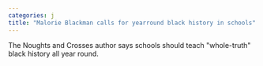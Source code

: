```yaml
---
categories: j
title: "Malorie Blackman calls for yearround black history in schools"
---
```

The Noughts and Crosses author says schools should teach "whole-truth" black history all year round.